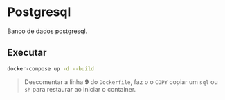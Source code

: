 # Postgresql

Banco de dados postgresql.

## Executar

```bash
docker-compose up -d --build
```

> Descomentar a linha **9** do `Dockerfile`, faz o o `COPY` copiar um `sql` ou `sh` para restaurar ao iniciar o container.
